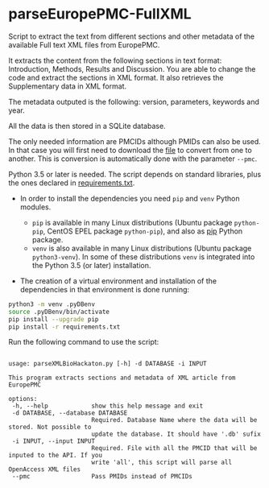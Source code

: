# parseEuropePMC-FullXML
Script to extract the text from different sections and other metadata of the available Full text XML files from EuropePMC.

It extracts the content from the following sections in text format: Introduction, Methods, Results and Discussion. You are able to change the code and extract the sections in XML format. It also retrieves the Supplementary data in XML format.

The metadata outputed is the following: version, parameters, keywords and year.

All the data is then stored in a SQLite database.

The only needed information are PMCIDs although PMIDs can also be used. In that case you will first need to download the [file](https://ftp.ncbi.nlm.nih.gov/pub/pmc/PMC-ids.csv.gz) to convert from one to another. This is conversion is automatically done with the parameter `--pmc`.
 
Python 3.5 or later is needed. The script depends on standard libraries, plus the ones declared in [requirements.txt](requirements.txt).
 
 * In order to install the dependencies you need `pip` and `venv` Python modules.
	- `pip` is available in many Linux distributions (Ubuntu package `python-pip`, CentOS EPEL package `python-pip`), and also as [pip](https://pip.pypa.io/en/stable/) Python package.
	- `venv` is also available in many Linux distributions (Ubuntu package `python3-venv`). In some of these distributions `venv` is integrated into the Python 3.5 (or later) installation.

* The creation of a virtual environment and installation of the dependencies in that environment is done running:

```bash
python3 -m venv .pyDBenv
source .pyDBenv/bin/activate
pip install --upgrade pip
pip install -r requirements.txt
```

Run the following command to use the script:

 
 ```
 
usage: parseXMLBioHackaton.py [-h] -d DATABASE -i INPUT

This program extracts sections and metadata of XML article from EuropePMC

options:
  -h, --help            show this help message and exit
  -d DATABASE, --database DATABASE
                        Required. Database Name where the data will be stored. Not possible to
                        update the database. It should have '.db' sufix
  -i INPUT, --input INPUT
                        Required. File with all the PMCID that will be inputed to the API. If you
                        write 'all', this script will parse all OpenAccess XML files
  --pmc                 Pass PMIDs instead of PMCIDs

 ```
